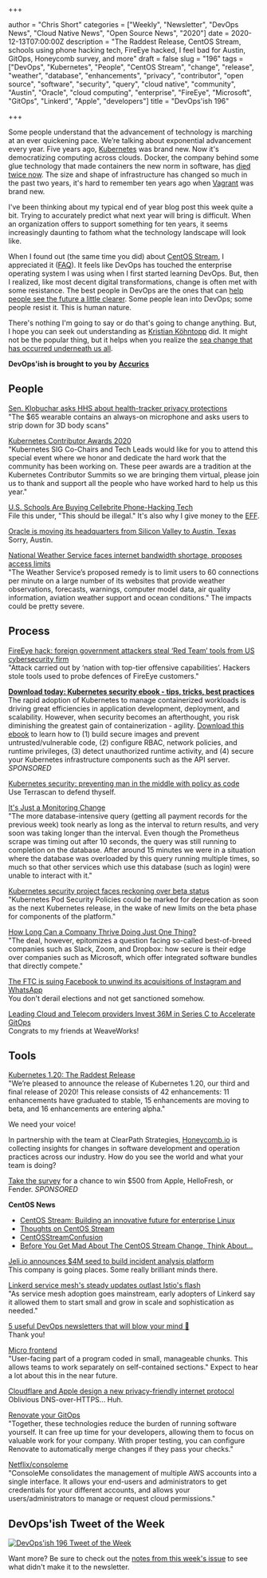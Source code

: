 +++

author = "Chris Short"
categories = ["Weekly", "Newsletter", "DevOps News", "Cloud Native News", "Open Source News", "2020"]
date = 2020-12-13T07:00:00Z
description = "The Raddest Release, CentOS Stream, schools using phone hacking tech, FireEye hacked, I feel bad for Austin, GitOps, Honeycomb survey, and more"
draft = false
slug = "196"
tags = ["DevOps", "Kubernetes", "People", "CentOS Stream", "change", "release", "weather", "database", "enhancements", "privacy", "contributor", "open source", "software", "security", "query", "cloud native", "community", "Austin", "Oracle", "cloud computing", "enterprise", "FireEye", "Microsoft", "GitOps", "Linkerd", "Apple", "developers"]
title = "DevOps'ish 196"

+++

Some people understand that the advancement of technology is marching at an ever quickening pace. We’re talking about exponential advancement every year. Five years ago, [Kubernetes](https://kubernetes.io/) was brand new. Now it's democratizing computing across clouds. Docker, the company behind some glue technology that made containers the new norm in software, has [died twice now](https://www.tariqislam.com/posts/kubernetes-docker-dep/). The size and shape of infrastructure has changed so much in the past two years, it's hard to remember ten years ago when [Vagrant](https://www.vagrantup.com/) was brand new.

I've been thinking about my typical end of year blog post this week quite a bit. Trying to accurately predict what next year will bring is difficult. When an organization offers to support something for ten years, it seems increasingly daunting to fathom what the technology landscape will look like.

When I found out (the same time you did) about [CentOS Stream](https://blog.centos.org/2020/12/future-is-centos-stream/), I appreciated it ([FAQ](https://centos.org/distro-faq/)). It feels like DevOps has touched the enterprise operating system I was using when I first started learning DevOps. But, then I realized, like most decent digital transformations, change is often met with some resistance. The best people in DevOps are the ones that can [help people see the future a little clearer](https://youtu.be/MDu6wL1DWY4). Some people lean into DevOps; some people resist it. This is human nature.

There's nothing I'm going to say or do that's going to change anything. But, I hope you can seek out understanding as [Kristian Köhntopp](https://blog.koehntopp.info/2020/12/09/embracing-the-stream.html) did. It might not be the popular thing, but it helps when you realize the [sea change that has occurred underneath us all](https://www.cncf.io/).

**DevOps'ish is brought to you by** [**Accurics**](https://www.accurics.com/?utm_source=newsletter&utm_medium=devopsish&utm_campaign=196)

## People

[Sen. Klobuchar asks HHS about health-tracker privacy protections](https://www.washingtonpost.com/technology/2020/12/11/amazon-halo-klobuchar-privacy/)  
"The $65 wearable contains an always-on microphone and asks users to strip down for 3D body scans"

[Kubernetes Contributor Awards 2020](https://www.youtube.com/watch?v=XCRkzgMTaJU&feature=youtu.be)  
"Kubernetes SIG Co-Chairs and Tech Leads would like for you to attend this special event where we honor and dedicate the hard work that the community has been working on. These peer awards are a tradition at the Kubernetes Contributor Summits so we are bringing them virtual, please join us to thank and support all the people who have worked hard to help us this year."

[U.S. Schools Are Buying Cellebrite Phone-Hacking Tech](https://gizmodo.com/u-s-schools-are-buying-phone-hacking-tech-that-the-fbi-1845862393)  
File this under, "This should be illegal." It's also why I give money to the [EFF](https://eff.org).

[Oracle is moving its headquarters from Silicon Valley to Austin, Texas](https://www.cnbc.com/2020/12/11/oracle-is-moving-its-headquarters-from-silicon-valley-to-austin-texas.html)  
Sorry, Austin.

[National Weather Service faces internet bandwidth shortage, proposes access limits](https://www.washingtonpost.com/weather/2020/12/09/nws-data-limits-internet-bandwidth/)  
"The Weather Service’s proposed remedy is to limit users to 60 connections per minute on a large number of its websites that provide weather observations, forecasts, warnings, computer model data, air quality information, aviation weather support and ocean conditions." The impacts could be pretty severe.

## Process

[FireEye hack: foreign government attackers steal ‘Red Team’ tools from US cybersecurity firm](https://www.scmp.com/news/world/united-states-canada/article/3113137/fireeye-hack-foreign-government-attackers-steal-red)  
"Attack carried out by ‘nation with top-tier offensive capabilities’. Hackers stole tools used to probe defences of FireEye customers."

[**Download today: Kubernetes security ebook - tips, tricks, best practices**](https://security.stackrox.com/kubernetes-security-ebook-tips-tricks-best-practices.html?Source=DevOpsIsh&LSource=DevOpsIsh)  
The rapid adoption of Kubernetes to manage containerized workloads is driving great efficiencies in application development, deployment, and scalability. However, when security becomes an afterthought, you risk diminishing the greatest gain of containerization - agility. [Download this ebook](https://security.stackrox.com/kubernetes-security-ebook-tips-tricks-best-practices.html?Source=DevOpsIsh&LSource=DevOpsIsh) to learn how to (1) build secure images and prevent untrusted/vulnerable code, (2) configure RBAC, network policies, and runtime privileges, (3) detect unauthorized runtime activity, and (4) secure your Kubernetes infrastructure components such as the API server. *SPONSORED*

[Kubernetes security: preventing man in the middle with policy as code](https://www.accurics.com/blog/security/kubernetes-security-man-in-the-middle-cve-2020-8554/)  
Use Terrascan to defend thyself.

[It's Just a Monitoring Change](https://sbg.technology/2020/12/09/its-just-a-monitoring-change/)  
"The more database-intensive query (getting all payment records for the previous week) took nearly as long as the interval to return results, and very soon was taking longer than the interval. Even though the Prometheus scrape was timing out after 10 seconds, the query was still running to completion on the database. After around 15 minutes we were in a situation where the database was overloaded by this query running multiple times, so much so that other services which use this database (such as login) were unable to interact with it."

[Kubernetes security project faces reckoning over beta status](https://searchitoperations.techtarget.com/news/252493492/Kubernetes-security-project-faces-reckoning-over-beta-status)  
"Kubernetes Pod Security Policies could be marked for deprecation as soon as the next Kubernetes release, in the wake of new limits on the beta phase for components of the platform."

[How Long Can a Company Thrive Doing Just One Thing?](https://hbr.org/2020/12/how-long-can-a-company-thrive-doing-just-one-thing)  
"The deal, however, epitomizes a question facing so-called best-of-breed companies such as Slack, Zoom, and Dropbox: how secure is their edge over companies such as Microsoft, which offer integrated software bundles that directly compete."

[The FTC is suing Facebook to unwind its acquisitions of Instagram and WhatsApp](https://www.theverge.com/2020/12/9/22158483/facebook-antitrust-lawsuit-anti-competition-behavior-attorneys-general)  
You don't derail elections and not get sanctioned somehow.

[Leading Cloud and Telecom providers Invest 36M in Series C to Accelerate GitOps](https://www.weave.works/blog/announcing-weaveworks-36m-series-c/)  
Congrats to my friends at WeaveWorks!

## Tools

[Kubernetes 1.20: The Raddest Release](https://kubernetes.io/blog/2020/12/08/kubernetes-1-20-release-announcement/)  
"We’re pleased to announce the release of Kubernetes 1.20, our third and final release of 2020! This release consists of 42 enhancements: 11 enhancements have graduated to stable, 15 enhancements are moving to beta, and 16 enhancements are entering alpha."

We need your voice!

In partnership with the team at ClearPath Strategies, [Honeycomb.io](https://www.honeycomb.io/?&utm_source=devopsish&utm_medium=newsletter&utm_campaign=ad&utm_content=honeycomb-homepage-devopish) is collecting insights for changes in software development and operation practices across our industry. How do you see the world and what your team is doing?

[Take the survey](https://clearpathstrategies.sjc1.qualtrics.com/jfe/form/SV_cMAECZ6jv5wmjrL?&utm_source=devopsish&utm_medium=newsletter&utm_campaign=ad&utm_keyword=&utm_content=software-production-excellence-survey-clearpath-devopsish&utm_adgroup=) for a chance to win $500 from Apple, HelloFresh, or Fender. *SPONSORED*

**CentOS News**

* [CentOS Stream: Building an innovative future for enterprise Linux](https://www.redhat.com/en/blog/centos-stream-building-innovative-future-enterprise-linux)
* [Thoughts on CentOS Stream](https://jperrin.org/blog/thoughts-on-stream/)
* [CentOSStreamConfusion](https://utcc.utoronto.ca/~cks/space/blog/linux/CentOSStreamConfusion)
* [Before You Get Mad About The CentOS Stream Change, Think About...](http://crunchtools.com/before-you-get-mad-about-the-centos-stream-change-think-about/)

[Jeli.io announces $4M seed to build incident analysis platform](https://techcrunch.com/2020/12/07/jeli-io-announces-4m-seed-to-build-incident-analysis-platform/)  
This company is going places. Some really brilliant minds there.

[Linkerd service mesh's steady updates outlast Istio's flash](https://searchitoperations.techtarget.com/news/252493353/Linkerd-service-meshs-steady-updates-outlast-Istios-flash)  
"As service mesh adoption goes mainstream, early adopters of Linkerd say it allowed them to start small and grow in scale and sophistication as needed."

[5 useful DevOps newsletters that will blow your mind 🤯](https://daily.dev/posts/5-useful-devops-newsletters-that-will-blow-your-mind)  
Thank you!

[Micro frontend](https://explodingtopics.com/topic/micro-frontend)  
"User-facing part of a program coded in small, manageable chunks. This allows teams to work separately on self-contained sections." Expect to hear a lot about this in the near future.

[Cloudflare and Apple design a new privacy-friendly internet protocol](https://techcrunch.com/2020/12/08/cloudflare-and-apple-design-a-new-privacy-friendly-internet-protocol/)  
Oblivious DNS-over-HTTPS... Huh.

[Renovate your GitOps](https://mjpitz.com/blog/2020/12/03/renovate-your-gitops/)  
"Together, these technologies reduce the burden of running software yourself. It can free up time for your developers, allowing them to focus on valuable work for your company. With proper testing, you can configure Renovate to automatically merge changes if they pass your checks."

[Netflix/consoleme](https://github.com/Netflix/consoleme)  
"ConsoleMe consolidates the management of multiple AWS accounts into a single interface. It allows your end-users and administrators to get credentials for your different accounts, and allows your users/administrators to manage or request cloud permissions."

## DevOps'ish Tweet of the Week

[![DevOps'ish 196 Tweet of the Week](https://shortcdn.com/devopsish/196-devopsish-tweet-of-the-week.png)](https://twitter.com/adamhjk/status/1336892243131518978)

Want more? Be sure to check out the [notes from this week's issue](https://github.com/chris-short/devopsish.com/blob/main/content/post/196/notes.md) to see what didn't make it to the newsletter.
